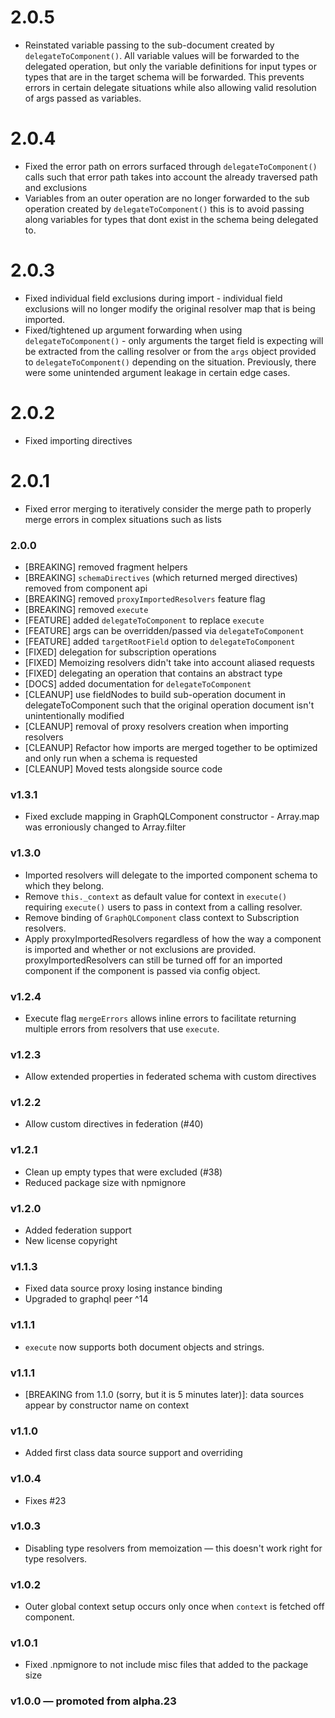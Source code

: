 # 2.0.5

- Reinstated variable passing to the sub-document created by `delegateToComponent()`. All variable values will be forwarded to the delegated operation, but only the variable definitions for input types or types that are in the target schema will be forwarded. This prevents errors in certain delegate situations while also allowing valid resolution of args passed as variables.

# 2.0.4

- Fixed the error path on errors surfaced through `delegateToComponent()` calls such that error path takes into account the already traversed path and exclusions
- Variables from an outer operation are no longer forwarded to the sub operation created by `delegateToComponent()` this is to avoid passing along variables for types that dont exist in the schema being delegated to.

# 2.0.3

- Fixed individual field exclusions during import - individual field exclusions will no longer modify the original resolver map that is being imported.
- Fixed/tightened up argument forwarding when using `delegateToComponent()` - only arguments the target field is expecting   will be extracted from the calling resolver or from the `args` object provided to `delegateToComponent()` depending on the situation. Previously, there were some unintended argument leakage in certain edge cases.

# 2.0.2

- Fixed importing directives

# 2.0.1

- Fixed error merging to iteratively consider the merge path to properly merge errors in complex situations such as lists

### 2.0.0

- [BREAKING] removed fragment helpers
- [BREAKING] `schemaDirectives` (which returned merged directives) removed from component api
- [BREAKING] removed `proxyImportedResolvers` feature flag
- [BREAKING] removed `execute`
- [FEATURE] added `delegateToComponent` to replace `execute`
- [FEATURE] args can be overridden/passed via `delegateToComponent`
- [FEATURE] added `targetRootField` option to `delegateToComponent`
- [FIXED] delegation for subscription operations
- [FIXED] Memoizing resolvers didn't take into account aliased requests
- [FIXED] delegating an operation that contains an abstract type
- [DOCS] added documentation for `delegateToComponent`
- [CLEANUP] use fieldNodes to build sub-operation document in delegateToComponent such that the original operation document isn't unintentionally modified
- [CLEANUP] removal of proxy resolvers creation when importing resolvers
- [CLEANUP] Refactor how imports are merged together to be optimized and only run when a schema is requested
- [CLEANUP] Moved tests alongside source code

### v1.3.1

- Fixed exclude mapping in GraphQLComponent constructor - Array.map was erroniously changed to Array.filter

### v1.3.0

- Imported resolvers will delegate to the imported component schema to which they belong.
- Remove `this._context` as default value for context in `execute()` requiring `execute()` users to pass in context from a calling resolver.
- Remove binding of `GraphQLComponent` class context to Subscription resolvers.
- Apply proxyImportedResolvers regardless of how the way a component is imported and whether or not exclusions are provided. proxyImportedResolvers can still be turned off for an imported component if the component is passed via config object.

### v1.2.4

- Execute flag `mergeErrors` allows inline errors to facilitate returning multiple errors from resolvers that use `execute`.

### v1.2.3

- Allow extended properties in federated schema with custom directives

### v1.2.2

- Allow custom directives in federation (#40)

### v1.2.1

- Clean up empty types that were excluded (#38)
- Reduced package size with npmignore

### v1.2.0

- Added federation support
- New license copyright

### v1.1.3

- Fixed data source proxy losing instance binding
- Upgraded to graphql peer ^14

### v1.1.1

- `execute` now supports both document objects and strings.

### v1.1.1

- [BREAKING from 1.1.0 (sorry, but it is 5 minutes later)]: data sources appear by constructor name on context

### v1.1.0

- Added first class data source support and overriding

### v1.0.4

- Fixes #23

### v1.0.3

- Disabling type resolvers from memoization — this doesn't work right for type resolvers.

### v1.0.2

- Outer global context setup occurs only once when `context` is fetched off component.

### v1.0.1

- Fixed .npmignore to not include misc files that added to the package size

### v1.0.0 — promoted from alpha.23
